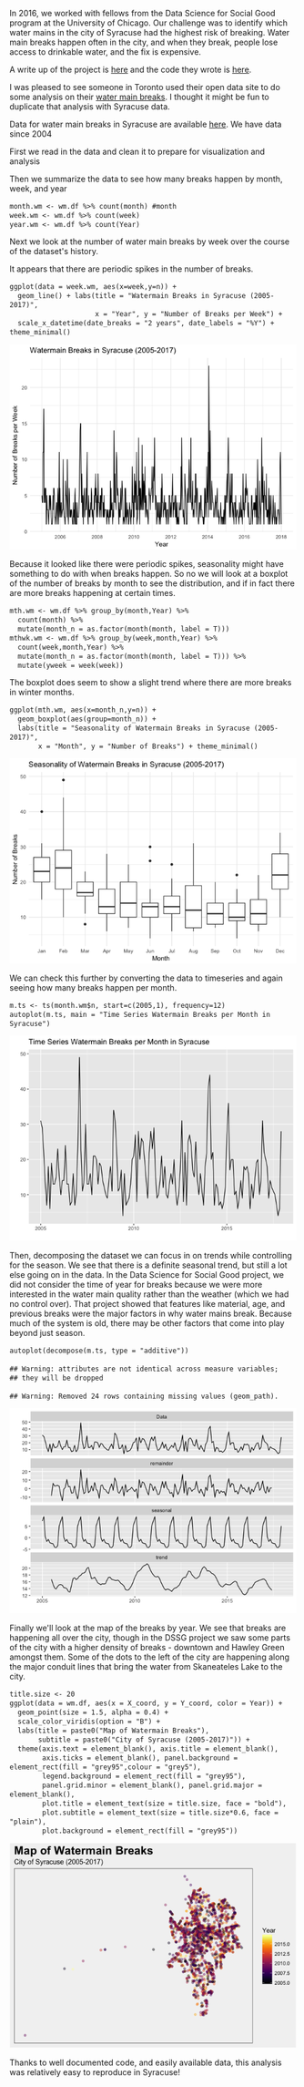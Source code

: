 In 2016, we worked with fellows from the Data Science for Social Good
program at the University of Chicago. Our challenge was to identify
which water mains in the city of Syracuse had the highest risk of
breaking. Water main breaks happen often in the city, and when they
break, people lose access to drinkable water, and the fix is expensive.

A write up of the project is
[here](https://dssg.uchicago.edu/2017/01/23/preventive-care-for-the-citys-circulatory-system/)
and the code they wrote is
[here](https://github.com/dssg/syracuse_public).

I was pleased to see someone in Toronto used their open data site to do
some analysis on their [water main
breaks](https://opendatascience.com/blog/watermain-breaks-in-the-city-of-toronto/?utm_content=66583225&utm_medium=social&utm_source=twitter).
I thought it might be fun to duplicate that analysis with Syracuse data.

Data for water main breaks in Syracuse are available
[here](http://data.syrgov.net/datasets/water-main-breaks/data). We have
data since 2004

First we read in the data and clean it to prepare for visualization and
analysis

Then we summarize the data to see how many breaks happen by month, week,
and year

    month.wm <- wm.df %>% count(month) #month
    week.wm <- wm.df %>% count(week)
    year.wm <- wm.df %>% count(Year)

Next we look at the number of water main breaks by week over the course
of the dataset's history.

It appears that there are periodic spikes in the number of breaks.

    ggplot(data = week.wm, aes(x=week,y=n)) +
      geom_line() + labs(title = "Watermain Breaks in Syracuse (2005-2017)",
                         x = "Year", y = "Number of Breaks per Week") +
      scale_x_datetime(date_breaks = "2 years", date_labels = "%Y") + theme_minimal()

![](../assets/watermainbreaks/ggplot%20number%20per%20week-1.png)

Because it looked like there were periodic spikes, seasonality might
have something to do with when breaks happen. So no we will look at a
boxplot of the number of breaks by month to see the distribution, and if
in fact there are more breaks happening at certain times.

    mth.wm <- wm.df %>% group_by(month,Year) %>%
      count(month) %>%
      mutate(month_n = as.factor(month(month, label = T)))
    mthwk.wm <- wm.df %>% group_by(week,month,Year) %>%
      count(week,month,Year) %>%
      mutate(month_n = as.factor(month(month, label = T))) %>%
      mutate(yweek = week(week))

The boxplot does seem to show a slight trend where there are more breaks
in winter months.

    ggplot(mth.wm, aes(x=month_n,y=n)) +
      geom_boxplot(aes(group=month_n)) +
      labs(title = "Seasonality of Watermain Breaks in Syracuse (2005-2017)",
           x = "Month", y = "Number of Breaks") + theme_minimal()

![](../assets/watermainbreaks/ggplot%20boxplot-1.png)

We can check this further by converting the data to timeseries and again
seeing how many breaks happen per month.

    m.ts <- ts(month.wm$n, start=c(2005,1), frequency=12)
    autoplot(m.ts, main = "Time Series Watermain Breaks per Month in Syracuse")

![](../assets/watermainbreaks/time%20series-1.png)

Then, decomposing the dataset we can focus in on trends while
controlling for the season. We see that there is a definite seasonal
trend, but still a lot else going on in the data. In the Data Science
for Social Good project, we did not consider the time of year for breaks
because we were more interested in the water main quality rather than
the weather (which we had no control over). That project showed that
features like material, age, and previous breaks were the major factors
in why water mains break. Because much of the system is old, there may
be other factors that come into play beyond just season.

    autoplot(decompose(m.ts, type = "additive"))

    ## Warning: attributes are not identical across measure variables;
    ## they will be dropped

    ## Warning: Removed 24 rows containing missing values (geom_path).

![](../assets/watermainbreaks/unnamed-chunk-1-1.png)

Finally we'll look at the map of the breaks by year. We see that breaks
are happening all over the city, though in the DSSG project we saw some
parts of the city with a higher density of breaks - downtown and Hawley
Green amongst them. Some of the dots to the left of the city are
happening along the major conduit lines that bring the water from
Skaneateles Lake to the city.

    title.size <- 20
    ggplot(data = wm.df, aes(x = X_coord, y = Y_coord, color = Year)) +
      geom_point(size = 1.5, alpha = 0.4) +
      scale_color_viridis(option = "B") +
      labs(title = paste0("Map of Watermain Breaks"),
           subtitle = paste0("City of Syracuse (2005-2017)")) +
      theme(axis.text = element_blank(), axis.title = element_blank(),
            axis.ticks = element_blank(), panel.background = element_rect(fill = "grey95",colour = "grey5"),
            legend.background = element_rect(fill = "grey95"),
            panel.grid.minor = element_blank(), panel.grid.major = element_blank(),
            plot.title = element_text(size = title.size, face = "bold"),
            plot.subtitle = element_text(size = title.size*0.6, face = "plain"),
            plot.background = element_rect(fill = "grey95"))

![](../assets/watermainbreaks/map%20it-1.png)

Thanks to well documented code, and easily available data, this analysis
was relatively easy to reproduce in Syracuse!
